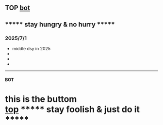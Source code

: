 ## TOP [bot](#bot)
***** stay hungry & no hurry *****
---
### 2025/7/1
- middle dsy in 2025
- 
- 
- 
---
#### BOT    
this is the buttom   
[top](#top)
***** stay foolish & just do it *****
=========
